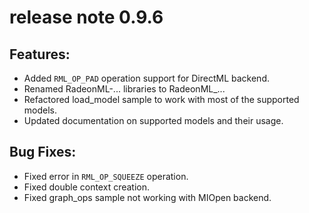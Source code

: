# release note 0.9.6
## Features:
* Added `RML_OP_PAD` operation support for DirectML backend.
* Renamed RadeonML-... libraries to RadeonML_...
* Refactored load_model sample to work with most of the supported models.
* Updated documentation on supported models and their usage.
## Bug Fixes:
* Fixed error in `RML_OP_SQUEEZE` operation.
* Fixed double context creation.
* Fixed graph_ops sample not working with MIOpen backend.
